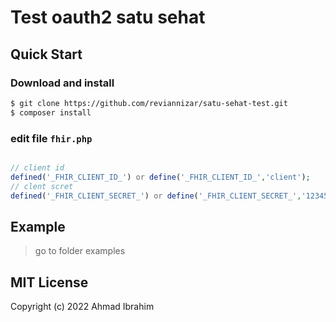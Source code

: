 # Test oauth2 satu sehat

## Quick Start

### Download and install

```bash
$ git clone https://github.com/reviannizar/satu-sehat-test.git
$ composer install
```
### edit file `fhir.php`

```php

// client id
defined('_FHIR_CLIENT_ID_') or define('_FHIR_CLIENT_ID_','client');
// clent scret
defined('_FHIR_CLIENT_SECRET_') or define('_FHIR_CLIENT_SECRET_','123456');
```

## Example

> go to folder examples





## MIT License

Copyright (c) 2022 Ahmad Ibrahim
